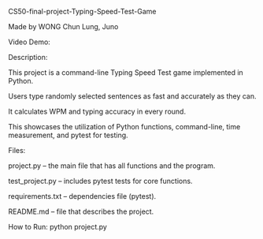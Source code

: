 CS50-final-project-Typing-Speed-Test-Game

Made by WONG Chun Lung, Juno

Video Demo:

Description:

This project is a command-line Typing Speed Test game implemented in Python.


Users type randomly selected sentences as fast and accurately as they can.


It calculates WPM and typing accuracy in every round.


This showcases the utilization of Python functions, command-line, time measurement, and pytest for testing.


Files:

project.py – the main file that has all functions and the program.



test_project.py – includes pytest tests for core functions.


requirements.txt – dependencies file (pytest).



README.md – file that describes the project.

How to Run:
python project.py
